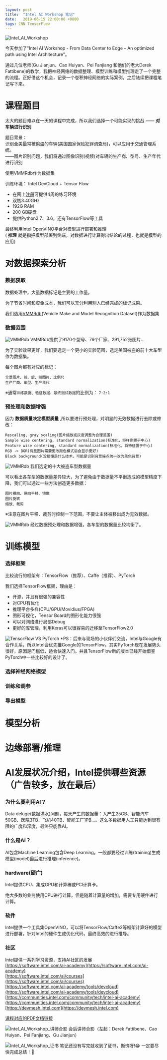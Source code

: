 ```yaml
---
layout: post
title:  "Intel AI Workshop 笔记"
date:   2019-06-15 22:00:00 +0800
tags: CNN TensorFlow
---
```

![Intel_AI_Workshop](/assets/201906151330_Intel_AI_Workshop.jpg)

今天参加了"Intel AI Workshop - From Data Center to Edge – An optimized path using Intel Architecture"。

通过几位老师(Gu Jianjun、Cao Huiyan、Pei Fanjiang 和他们的老大Derek Fattibene)的教学，我把神经网络的数据整理、模型训练和模型推理走了一个完整的流程。正好借这个机会，记录一个卷积神经网络的实际案例，之后陆续把课程笔记写下来。

# 课程题目
太大的题目难以在一天的课程中完成，所以我们选择一个可能实现的挑战 —— __对车辆进行识别__

题目背景：<br/>
识别全美最常被偷盗的车辆(美国国家保险犯罪调查局)，可以应用于交通管理系统。<br/>
——图片识别问题，我们将通过图像识别(视频)对车辆的生产商、型号、生产年代进行识别

使用VMMRdb作为数据集

训练环境： Intel DevCloud + Tensor Flow
* 在网上[注册](https://software.intel.com/ai-academy/tools/devcloud)可提供4周的练习环境
* 双核3.40GHz
* 192G RAM
* 200 GB硬盘
* 提供Python2.7、3.6，还有TensorFlow等工具

最终利用Intel OpenVINO平台对模型进行部署和推理<br/>
( __推理__ 就是指把模型部署到终端，对数据进行计算得出结论的过程，也就是模型的应用)

# 对数据探索分析

### 数据获取

数据处理中，大量数据标记是主要的工作量。

为了节省时间和资金成本，我们可以充分利用别人已经完成的标记成果。

我们选用[VMMRdb](http://vmmrdb.cecsresearch.org/)(Vehicle Make and Model Recognition Dataset)作为数据集

### 数据范围

![VMMRdb](/assets/201906151330_Intel_AI_Workshop_3.png)
VMMRdb提供了9170个型号、76个厂家、291,752张图片...

为了实验效果更好，我们要选定一个更小的实验范围，选定美国被盗的前十大车型作为数据集。

每个图片都有对应的标记：

	全景图片、前、后、侧图片、比例尺
	生产厂商、车型、生产年代

※通常`训练数据、验证数据、最终测试数据`的比例为： `7:2:1`

### 预处理和数据增强

因为 __数据质量决定模型质量__ ,所以要进行预处理，对明显的无效数据进行去除或修改：

	Rescaling, gray scaling(图片缩放或灰度调整为合理范围)
	Sample wise centering, standard normalization(标准化，将样例置于中心)
	Feature wise centering, standard normalization(标准化，将特征置于中心)
	RGB -> BGR(有些图片需要更改颜色模式后会显示更好)
	Black background(没搞懂是什么技术，可能是识别背景噪点统一改为黑色背景)

![VMMRdb](/assets/201906151330_Intel_AI_Workshop_4.png)
我们选定的十大被盗车型数据量

可以看出各车型的数据量差异较大，为了避免由于数据量不平衡造成的模型精度下降，我们可以通过一些方法创造更多数据：

	图片横向、纵向平移、镜像
	图片旋转
	缩放、裁剪

※注意在图片平移、裁剪时控制一下范围，不要让主体被移出成为无效数据。

![VMMRdb](/assets/201906151330_Intel_AI_Workshop_5.png)
经过数据预处理和数据增强，各车型的数据量比较均衡了。

# 训练模型

### 选择框架
比较流行的框架有：TensorFlow（推荐）、Caffe（推荐）、PyTorch

我们选择TensorFlow框架，理由是：
* 开源，并且有很强的兼容性
* 对CPU有优化
* 推理平台多样(CPU/GPU/Movidius/FPGA)
* 图形可视化，Tensor Board的图形化能力很强
* 可以对网络进行局部Debug
* 更好的库管理，利用Keras可以很容易的迁移至TensorFlow2.0

![TensorFlow VS PyTorch](/assets/201906151330_Intel_AI_Workshop_7.jpg)
*PS：后来与现场的小伙伴们交流，Intel与Google有合作关系，所以Intel会优先推Google的TensorFlow。其实PyTorch现在发展势头很好，原因是门槛低，适合快速入门。并且TensorFlow新的版本已经开始借鉴PyTorch中一些比较好的设计了。

### 选择神经网络模型


### 训练和调参

### 导出模型

# 模型分析


# 边缘部署/推理


# AI发展状况介绍，Intel提供哪些资源（广告较多，放在最后）

### 为什么要利用AI？

Data deluge(数据洪水)问题，每天产生的数据量：人产生25GB、智能汽车50GB、医院3TB、飞机40TB、智能工厂1PB...。这么多数据用人工只能达到很有限的广度和深度，最终只能靠AI。

### 什么是AI？

AI包含Machine Learning包含Deep Learning。一般都要经过训练(training)生成模型(model)最后进行推理(inference)。

### hardware(硬广)

Intel提供CPU、集成GPU和计算棒或PCI计算卡。

绝大多数的业务使用CPU进行计算，但是随着计算量的增加，需要专用硬件进行计算。

### 软件

Intel提供一个工具集OpenVINO，可以将TensorFlow/Caffe2等框架计算好的模型进行部署，针对Intel的硬件生成优化代码，最终高效的进行推导。

### 社区

Intel提供一系列学习资源，支持AI社区的发展<br/>
[https://software.intel.com/ai-academy](https://software.intel.com/ai-academy)<br/>
[https://software.intel.com/ai/courses](https://software.intel.com/ai/courses)<br/>
[https://software.intel.com/ai-academy/tools/devcloud](https://software.intel.com/ai-academy/tools/devcloud)<br/>
[https://communities.intel.com/community/tech/intel-ai-academy](https://communities.intel.com/community/tech/intel-ai-academy)<br/>
[https://devmesh.intel.com](https://devmesh.intel.com)

[课程对应的PDF文档链接](https://software.intel.com/en-us/ai/courses)

![Intel_AI_Workshop_讲师合影](/assets/201906151330_Intel_AI_Workshop_2.jpg)
会后讲师合影（左起：Derek Fattibene、Cao Huiyan、Pei Fanjiang、Gu Jianjun）

![Intel_AI_Workshop_证书](/assets/201906151330_Intel_AI_Workshop_6.png)
笔记还没有写完就收到了证书，惭愧呀!:joy: 一定要尽快完成总结！:muscle:
